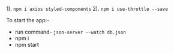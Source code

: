 1). `npm i axios styled-components`
2). `npm i use-throttle --save`

To start the app:-
  - run command- `json-server --watch db.json`
  - npm i
  - npm start